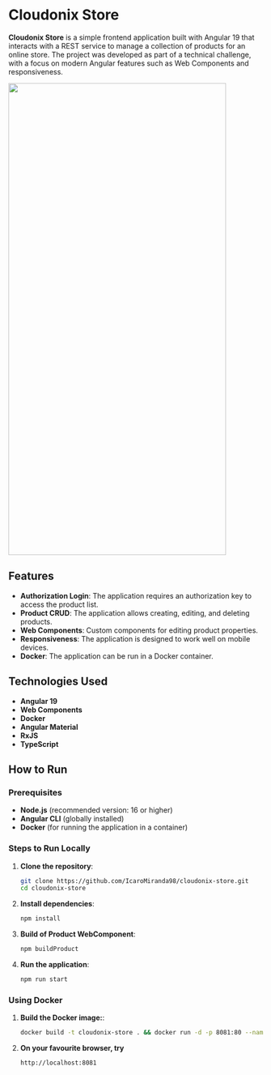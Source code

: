 # Cloudonix Store
**Cloudonix Store** is a simple frontend application built with Angular 19 that interacts with a REST service to manage a collection of products for an online store. The project was developed as part of a technical challenge, with a focus on modern Angular features such as Web Components and responsiveness.

<img src="https://github.com/user-attachments/assets/e59e458c-1417-4db0-bdad-97be9bae8303" width="430px" height="932px" >



## Features

- **Authorization Login**: The application requires an authorization key to access the product list.
- **Product CRUD**: The application allows creating, editing, and deleting products.
- **Web Components**: Custom components for editing product properties.
- **Responsiveness**: The application is designed to work well on mobile devices.
- **Docker**: The application can be run in a Docker container.

## Technologies Used

- **Angular 19**
- **Web Components**
- **Docker**
- **Angular Material**
- **RxJS**
- **TypeScript**

## How to Run

### Prerequisites

- **Node.js** (recommended version: 16 or higher)
- **Angular CLI** (globally installed)
- **Docker** (for running the application in a container)

### Steps to Run Locally

1. **Clone the repository**:
   ```bash
   git clone https://github.com/IcaroMiranda98/cloudonix-store.git
   cd cloudonix-store

2. **Install dependencies**:
   ```bash
   npm install
3. **Build of Product WebComponent**:
   ```bash
   npm buildProduct
3. **Run the application**:
   ```bash
   npm run start

### Using Docker
1. **Build the Docker image:**:
   ```bash
   docker build -t cloudonix-store . && docker run -d -p 8081:80 --name cloudonix-store-container cloudonix-store

2. **On your favourite browser, try**
   ```bash
   http://localhost:8081


